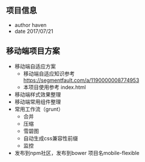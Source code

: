 ## 项目信息
- author haven  
- date 2017/07/21
## 移动端项目方案  
- 移动端自适应方案  
	- 移动端自适应知识参考 https://segmentfault.com/a/1190000008774953  
	- 本项目使用参考 index.html  
- 移动端样式效果整理  
- 移动端常用组件整理  
- 常用工作流（grunt）  
	- 合并  
	- 压缩  
    - 雪碧图   
    - 自动生成css兼容性前缀  
    - 监控  
- 发布到npm社区，发布到bower 项目名mobile-flexible  